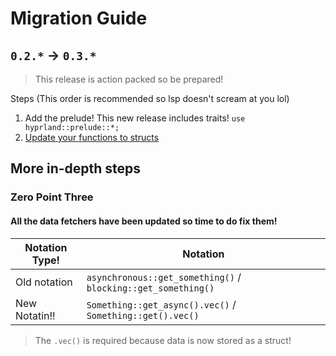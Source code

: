 # Migration Guide

## `0.2.*` -> `0.3.*`
> This release is action packed so be prepared!

Steps (This order is recommended so lsp doesn't scream at you lol)
1. Add the prelude! This new release includes traits! `use hyprland::prelude::*;`
2. [Update your functions to structs](#Zero-Point-Three)





## More in-depth steps

### Zero Point Three

#### All the data fetchers have been updated so time to do fix them!

| Notation Type! | Notation                                                     |
|----------------|--------------------------------------------------------------|
| Old notation   | `asynchronous::get_something()` / `blocking::get_something()`|
| New Notatin!! | `Something::get_async().vec()` / `Something::get().vec()`    |
> The `.vec()` is required because data is now stored as a struct!


